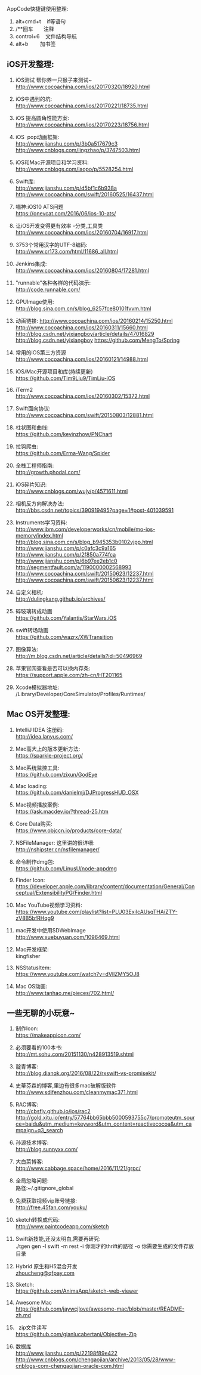 


AppCode快捷键使用整理:  
1. alt+cmd+t    if等语句  
2. /**回车       注释  
3. control+6    文件结构导航    
4. alt+b        加书签   



## iOS开发整理:  
1. iOS测试 帮你养一只猴子来测试~  
http://www.cocoachina.com/ios/20170320/18920.html


2. iOS中遇到的坑:  
http://www.cocoachina.com/ios/20170221/18735.html  


3. iOS 提高圆角性能方案:  
http://www.cocoachina.com/ios/20170223/18756.html
 
 
4. iOS  pop动画框架:  
http://www.jianshu.com/p/3b0a517679c3
http://www.cnblogs.com/lingzhao/p/3747503.html
  
  
5. iOS和Mac开源项目和学习资料:
http://www.cnblogs.com/laopo/p/5528254.html


6. Swift库:  
http://www.jianshu.com/p/d5bf1c6b938a  
http://www.cocoachina.com/swift/20160525/16437.html


7. 喵神:iOS10 ATS问题  
https://onevcat.com/2016/06/ios-10-ats/  


8. 让iOS开发变得更有效率 -分类,工具类  
http://www.cocoachina.com/ios/20160704/16917.html


9. 3753个常用汉字的UTF-8编码:   
http://www.cr173.com/html/11686_all.html


10. Jenkins集成:  
http://www.cocoachina.com/ios/20160804/17281.html   


11. "runnable"各种各样的代码演示:  
http://code.runnable.com/


12. GPUImage使用:   
http://blog.sina.com.cn/s/blog_6257fce80101fvvm.html  


13. 动画链接:
http://www.cocoachina.com/ios/20160214/15250.html  
http://www.cocoachina.com/ios/20160311/15660.html
http://blog.csdn.net/yixiangboy/article/details/47016829
http://blog.csdn.net/yixiangboy
https://github.com/MengTo/Spring


14. 常用的iOS第三方资源  
http://www.cocoachina.com/ios/20160121/14988.html  


15. iOS/Mac开源项目和库(持续更新)  
https://github.com/Tim9Liu9/TimLiu-iOS  


16. iTerm2  
http://www.cocoachina.com/ios/20160302/15372.html   


17. Swift面向协议:  
http://www.cocoachina.com/swift/20150803/12881.html  


18. 柱状图和曲线:  
https://github.com/kevinzhow/PNChart   


19. 拉钩爬虫:   
https://github.com/Erma-Wang/Spider  


20. 全栈工程师指南:   
http://growth.phodal.com/  


21. iOS碎片知识:  
http://www.cnblogs.com/wujy/p/4571611.html  


22. 相机反方向解决办法:   
http://bbs.csdn.net/topics/390919495?page=1#post-401039591   


23. Instruments学习资料:  
http://www.ibm.com/developerworks/cn/mobile/mo-ios-memory/index.html
http://blog.sina.com.cn/s/blog_b945353b0102vjpp.html
http://www.jianshu.com/p/c0afc3c9a165
http://www.jianshu.com/p/2f850a774fca
http://www.jianshu.com/p/6b97ee2eb1c0
http://segmentfault.com/a/1190000002568993
http://www.cocoachina.com/swift/20150623/12237.html
http://www.cocoachina.com/swift/20150623/12237.html


23. 自定义相机:  
http://dulingkang.github.io/archives/   


24. 碎玻璃转成动画  
https://github.com/Yalantis/StarWars.iOS 


25. swift转场动画   
https://github.com/wazrx/XWTransition


26. 图像算法:  
http://m.blog.csdn.net/article/details?id=50496969


27. 苹果官网查看是否可以换内存条:  
https://support.apple.com/zh-cn/HT201165  


28. Xcode模拟器地址:  
/Library/Developer/CoreSimulator/Profiles/Runtimes/  




## Mac OS开发整理:   

1. IntelliJ IDEA 注册码:  
http://idea.lanyus.com/  


2. Mac高大上的版本更新方法:   
https://sparkle-project.org/   


3. Mac系统监控工具:  
https://github.com/zixun/GodEye  


4. Mac loading:  
https://github.com/danielmj/DJProgressHUD_OSX   


5. Mac视频播放案例:   
https://ask.macdev.io/?thread-25.htm   


6. Core Data购买:   
https://www.objccn.io/products/core-data/   


7. NSFileManager: 这里讲的很详细:  
http://nshipster.cn/nsfilemanager/   


8. 命令制作dmg包:  
https://github.com/LinusU/node-appdmg   


9. Finder Icon:  
https://developer.apple.com/library/content/documentation/General/Conceptual/ExtensibilityPG/Finder.html  


10. Mac  YouTube视频学习资料:  
https://www.youtube.com/playlist?list=PLU03ExiIcAUsqTHAiZTY-zV8B5bfRHqg9   


11. mac开发中使用SDWebImage  
http://www.xuebuyuan.com/1096469.html   


12. Mac开发框架:  
kingfisher  
 
 
13. NSStatusItem:  
https://www.youtube.com/watch?v=dVllZMY5OJ8
 
 
14. Mac OS动画:    
http://www.tanhao.me/pieces/702.html/








## 一些无聊的小玩意~
1. 制作Icon:  
https://makeappicon.com/


2. 必须要看的100本书:  
http://mt.sohu.com/20151130/n428913519.shtml  


3. 靛青博客:   
http://blog.dianqk.org/2016/08/22/rxswift-vs-promisekit/   


4. 史蒂芬森的博客,里边有很多mac破解版软件  
http://www.sdifenzhou.com/cleanmymac371.html
  
  
5. RAC博客:  
http://cbsfly.github.io/ios/rac2     
http://gold.xitu.io/entry/57764bb65bbb5000593755c7/promoteutm_source=baidu&utm_medium=keyword&utm_content=reactivecocoa&utm_campaign=q3_search  


6. 孙源技术博客:  
http://blog.sunnyxx.com/    


7. 大白菜博客:  
 http://www.cabbage.space/home/2016/11/21/grpc/  
 
 
8. 全局忽略问题:    
路径:~/.gitignore_global


9. 免费获取视频vip账号链接:    
http://free.45fan.com/youku/   


10. sketch转换成代码:  
http://www.paintcodeapp.com/sketch  
  

11. Swift新技能,还没太明白,需要再研究:  
./tgen gen -l swift -m rest -i 你刚才的thrift的路径 -o 你需要生成的文件存放目录    


12. Hybrid  原生和H5混合开发  
zhoucheng@qfpay.com   


13. Sketch:  
https://github.com/AnimaApp/sketch-web-viewer

14.   Awesome Mac  
https://github.com/jaywcjlove/awesome-mac/blob/master/README-zh.md   

15.   zip文件读写  
https://github.com/gianlucabertani/Objective-Zip



16. 数据库  
http://www.jianshu.com/p/22198f89e422  
http://www.cnblogs.com/chengaojian/archive/2013/05/28/www-cnblogs-com-chengaojian-oracle-com.html
  
